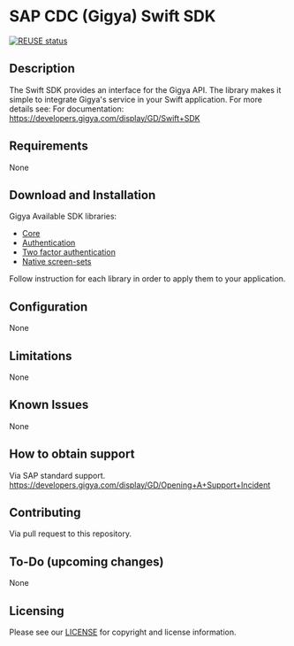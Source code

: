 # SAP CDC (Gigya) Swift SDK
[![REUSE status](https://api.reuse.software/badge/github.com/SAP/gigya-swift-sdk)](https://api.reuse.software/info/github.com/SAP/gigya-swift-sdk)


## Description
The Swift SDK provides an interface for the Gigya API.
The library makes it simple to integrate Gigya's service in your Swift application.
For more details see: For documentation: https://developers.gigya.com/display/GD/Swift+SDK

## Requirements
None

## Download and Installation
Gigya Available SDK libraries:
* [Core](https://sap.github.io/gigya-swift-sdk/GigyaSwift/)
* [Authentication](https://sap.github.io/gigya-swift-sdk/GigyaAuth/)
* [Two factor authentication](https://sap.github.io/gigya-swift-sdk/GigyaTfa/)
* [Native screen-sets](https://sap.github.io/gigya-nSS/)

Follow instruction for each library in order to apply them to your application.

## Configuration
None

## Limitations
None

## Known Issues
None

## How to obtain support
Via SAP standard support.
https://developers.gigya.com/display/GD/Opening+A+Support+Incident

## Contributing
Via pull request to this repository.

## To-Do (upcoming changes)
None

## Licensing
Please see our [LICENSE](https://github.com/SAP/gigya-swift-sdk/blob/main/LICENSES/Apache-2.0.txt) for copyright and license information.
